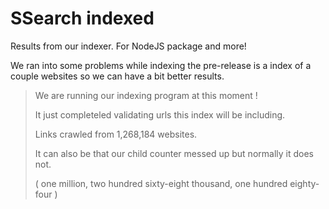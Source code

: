 # SSearch indexed

Results from our indexer.
For NodeJS package and more!

We ran into some problems while indexing the pre-release is a index of a couple websites so we can have a bit better results.

> We are running our indexing program at this moment !
> 
> It just completeled validating urls this index will be including.
> 
> Links crawled from 1,268,184 websites.
> 
> It can also be that our child counter messed up but normally it does not.
> 
> ( one million, two hundred sixty-eight thousand, one hundred eighty-four )

